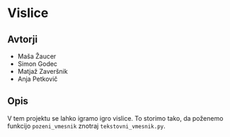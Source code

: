 # Vislice

## Avtorji

* Maša Žaucer
* Simon Godec
* Matjaž Zaveršnik
* Anja Petkovič

## Opis
V tem projektu se lahko igramo igro vislice.
To storimo tako, da poženemo funkcijo `pozeni_vmesnik` znotraj `tekstovni_vmesnik.py`.
